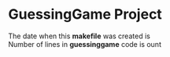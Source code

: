 # GuessingGame Project
The date when this **makefile**  was created is  
Number of lines in **guessinggame** code is ount
